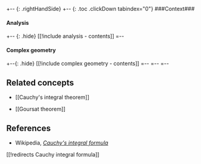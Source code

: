 
+-- {: .rightHandSide}
+-- {: .toc .clickDown tabindex="0"}
###Context###
#### Analysis
+-- {: .hide}
[[!include analysis - contents]]
=--
#### Complex geometry
+--{: .hide}
[[!include complex geometry - contents]]
=--
=--
=--


## Related concepts

* [[Cauchy's integral theorem]]

* [[Goursat theorem]]


## References

* Wikipedia, _[Cauchy's integral formula](https://en.wikipedia.org/wiki/Cauchy's_integral_formula)_

[[!redirects Cauchy integral formula]]